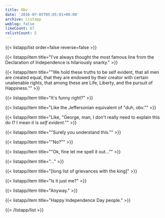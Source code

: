 ```yaml
---
title: Obv
date: '2016-07-05T05:05:01+00:00'
archive: listapp
weblog: false
likeCount: 67
relistCount: 5
---
```



{{< listapp/list order=false reverse=false >}}

   {{< listapp/item title="I've always thought the most famous line from the Declaration of Independence is hilariously snarky." >}}

   {{< listapp/item title="\"We hold these truths to be self evident, that all men are created equal, that they are endowed by their creator with certain unalienable rights, that among these are Life, Liberty, and the pursuit of Happiness.\"" >}}

   {{< listapp/item title="It's funny right?" >}}

   {{< listapp/item title="Like the Jeffersonian equivalent of \"duh, obv.\"" >}}

   {{< listapp/item title="Like, \"George, man, I don't really need to explain this do I? I mean it is *self evident*.\"" >}}

   {{< listapp/item title="\"Surely you understand this.\"" >}}

   {{< listapp/item title="\"No?\"" >}}

   {{< listapp/item title="\"Ok, fine let me spell it out...\"" >}}

   {{< listapp/item title="..." >}}

   {{< listapp/item title="[long list of grievances with the king]" >}}

   {{< listapp/item title="Is it just me?" >}}

   {{< listapp/item title="Anyway." >}}

   {{< listapp/item title="Happy Independence Day people." >}}

{{< /listapp/list >}}
